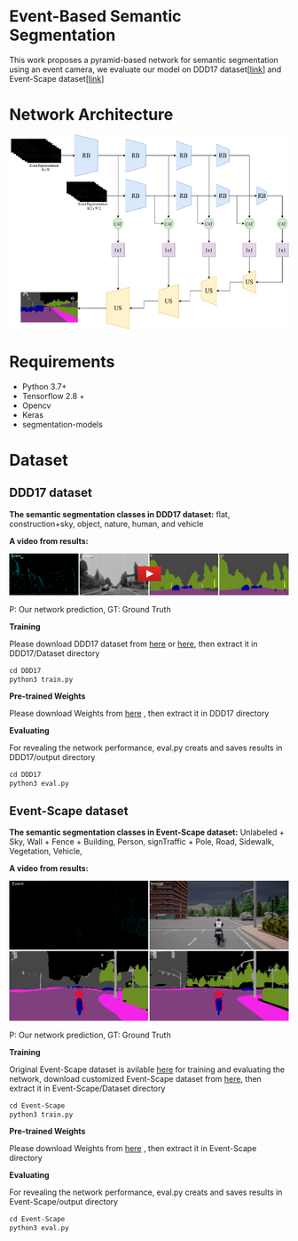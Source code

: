 # Event-Based Semantic Segmentation

This work proposes a pyramid-based network for semantic segmentation using an event camera, we evaluate our model on DDD17 dataset[[link](https://github.com/Shathe/Ev-SegNet#readme)] and Event-Scape dataset[[link](https://rpg.ifi.uzh.ch/RAMNet.html)] 

# Network Architecture

<img src="pic/eventmod.png" width="550" height="350">

# Requirements
* Python 3.7+
* Tensorflow 2.8 + 
* Opencv
* Keras
* segmentation-models


# Dataset

## DDD17 dataset

**The semantic segmentation classes in DDD17 dataset:** flat, construction+sky, object,  nature,  human, and vehicle

**A video from results:**

[![Watch the video](pic/rec1487417411_export_3772.png)](https://youtu.be/AL911t6QpBA)

P: Our network prediction, GT: Ground Truth

**Training**

Please download DDD17 dataset from [here](https://github.com/Shathe/Ev-SegNet) or [here](https://drive.google.com/file/d/1XEUfhho-2g8NH3AYT49zBhDjybHOWAkF/view?usp=sharing), then extract it in DDD17/Dataset directory
```
cd DDD17
python3 train.py
```

**Pre-trained Weights**

Please download Weights from [here](https://drive.google.com/file/d/15K_s0RYAuEi4DkH-mfuFvMq7Qp6yQwcX/view?usp=sharing) , then extract it in DDD17 directory

**Evaluating**

For revealing the network performance, eval.py creats and saves results in DDD17/output directory
```
cd DDD17
python3 eval.py
```




## Event-Scape dataset

**The semantic segmentation classes in Event-Scape dataset:** ‫‪Unlabeled‬‬‫‪ +‬‬ ‫‪Sky,‬‬ ‫‪Wall‬‬‫‪ +‬‬ ‫‪Fence‬‬ ‫‪+‬‬ ‫‪Building‬‬, Person‬‬, sign‬‬‫‪Traffic‬‬ ‫‪+‬‬ ‫‪Pole‬‬, ‫‪Road‬‬, ‫‪Sidewalk‬‬, Vegetation‬‬, Vehicle‬‬,

**A video from results:**

[![Watch the video](pic/05_001_0162_image.png)](https://youtu.be/Q1pNcZDNzos)

P: Our network prediction, GT: Ground Truth

**Training**

Original Event-Scape dataset is avilable [here](https://github.com/Shathe/Ev-SegNet) for training and evaluating the network, download customized Event-Scape dataset from [here](https://drive.google.com/file/d/1XEUfhho-2g8NH3AYT49zBhDjybHOWAkF/view?usp=sharing), then extract it in Event-Scape/Dataset directory
```
cd Event-Scape
python3 train.py
```

**Pre-trained Weights**

Please download Weights from [here](https://drive.google.com/file/d/1OHDY8iooyAwIlNHPBKU-VPCIBNuFedhK/view?usp=sharing) , then extract it in Event-Scape directory

**Evaluating**

For revealing the network performance, eval.py creats and saves results in Event-Scape/output directory
```
cd Event-Scape
python3 eval.py
```





